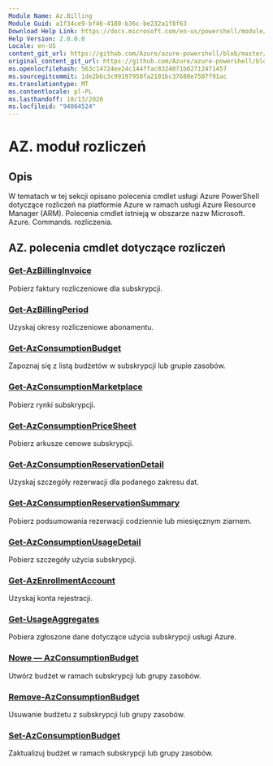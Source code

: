 ```yaml
---
Module Name: Az.Billing
Module Guid: a1f34ce9-bf46-4180-b36c-be232a1f8f63
Download Help Link: https://docs.microsoft.com/en-us/powershell/module/az.billing
Help Version: 2.0.0.0
Locale: en-US
content_git_url: https://github.com/Azure/azure-powershell/blob/master/src/Billing/Billing/help/Az.Billing.md
original_content_git_url: https://github.com/Azure/azure-powershell/blob/master/src/Billing/Billing/help/Az.Billing.md
ms.openlocfilehash: 563c14724ee24c144ffac8324071b02712471457
ms.sourcegitcommit: 1de2b6c3c99197958fa2101bc37680e7507f91ac
ms.translationtype: MT
ms.contentlocale: pl-PL
ms.lasthandoff: 10/13/2020
ms.locfileid: "94064524"
---
```

# AZ. moduł rozliczeń
## Opis
W tematach w tej sekcji opisano polecenia cmdlet usługi Azure PowerShell dotyczące rozliczeń na platformie Azure w ramach usługi Azure Resource Manager (ARM). Polecenia cmdlet istnieją w obszarze nazw Microsoft. Azure. Commands. rozliczenia.

## AZ. polecenia cmdlet dotyczące rozliczeń
### [Get-AzBillingInvoice](Get-AzBillingInvoice.md)
Pobierz faktury rozliczeniowe dla subskrypcji.

### [Get-AzBillingPeriod](Get-AzBillingPeriod.md)
Uzyskaj okresy rozliczeniowe abonamentu.

### [Get-AzConsumptionBudget](Get-AzConsumptionBudget.md)
Zapoznaj się z listą budżetów w subskrypcji lub grupie zasobów.

### [Get-AzConsumptionMarketplace](Get-AzConsumptionMarketplace.md)
Pobierz rynki subskrypcji.

### [Get-AzConsumptionPriceSheet](Get-AzConsumptionPriceSheet.md)
Pobierz arkusze cenowe subskrypcji.

### [Get-AzConsumptionReservationDetail](Get-AzConsumptionReservationDetail.md)
Uzyskaj szczegóły rezerwacji dla podanego zakresu dat.

### [Get-AzConsumptionReservationSummary](Get-AzConsumptionReservationSummary.md)
Pobierz podsumowania rezerwacji codziennie lub miesięcznym ziarnem.

### [Get-AzConsumptionUsageDetail](Get-AzConsumptionUsageDetail.md)
Pobierz szczegóły użycia subskrypcji.

### [Get-AzEnrollmentAccount](Get-AzEnrollmentAccount.md)
Uzyskaj konta rejestracji.

### [Get-UsageAggregates](Get-UsageAggregates.md)
Pobiera zgłoszone dane dotyczące użycia subskrypcji usługi Azure.

### [Nowe — AzConsumptionBudget](New-AzConsumptionBudget.md)
Utwórz budżet w ramach subskrypcji lub grupy zasobów.

### [Remove-AzConsumptionBudget](Remove-AzConsumptionBudget.md)
Usuwanie budżetu z subskrypcji lub grupy zasobów.

### [Set-AzConsumptionBudget](Set-AzConsumptionBudget.md)
Zaktualizuj budżet w ramach subskrypcji lub grupy zasobów.

